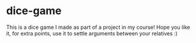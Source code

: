# dice-game
This is a dice game I made as part of a project in my course! Hope you like it, for extra points, use it to settle arguments between your relatives :) 
